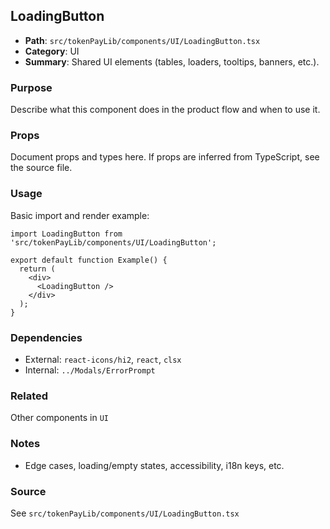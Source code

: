 ## LoadingButton

- **Path**: `src/tokenPayLib/components/UI/LoadingButton.tsx`
- **Category**: UI
- **Summary**: Shared UI elements (tables, loaders, tooltips, banners, etc.).

### Purpose
Describe what this component does in the product flow and when to use it.

### Props
Document props and types here. If props are inferred from TypeScript, see the source file.

### Usage
Basic import and render example:


```tsx
import LoadingButton from 'src/tokenPayLib/components/UI/LoadingButton';

export default function Example() {
  return (
    <div>
      <LoadingButton />
    </div>
  );
}

```

### Dependencies
- External: `react-icons/hi2`, `react`, `clsx`
- Internal: `../Modals/ErrorPrompt`

### Related
Other components in `UI`

### Notes
- Edge cases, loading/empty states, accessibility, i18n keys, etc.

### Source
See `src/tokenPayLib/components/UI/LoadingButton.tsx`
